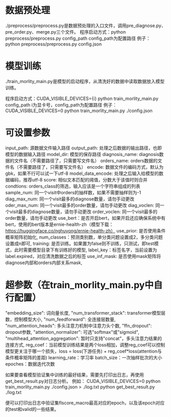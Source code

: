 # 数据预处理
./preprocess/preprocess.py是数据预处理的入口文件，调用pre_diagnose.py、pre_order.py、merge.py三个文件。
程序启动方式：python preprocess/preprocess.py config_path
config_path为配置路径
例子：
python preprocess/preprocess.py config.json

# 模型训练
./train_morlity_main.py是模型的启动程序，从清洗好的数据中读取数据放入模型训练。

程序启动方式：CUDA_VISIBLE_DEVICES={i} python train_morlity_main.py config_path
i为显卡号，config_path为配置路径
例子：
CUDA_VISIBLE_DEVICES=0 python train_morlity_main.py ./config.json


# 可设置参数
input_path: 源数据文件输入路径
output_path: 处理之后数据的输出路径，也即模型的数据输入路径
model_dir: 模型的保存路径
diagnosis_name: diagnosis数据的文件名（不需要路径了，只需要写文件名）
orders_name: orders数据的文件名（不需要路径了，只需要写文件名）
encode: 数据文件的编码方式，默认为gbk，如果不行可以试一下utf-8
model_data_encode: 处理之后输入给模型的数据编码，推荐utf-8
score: 相似文本匹配的阈值，分数大于该值时则合并
condtions: orders_class的筛选，输入应该是一个字符串组成的列表
sample_num: 同一个visit中orders的抽样数，如果不需要抽样则为-1
diag_max_num: 同一个visit最多的diagnose数量，请勿手动更改
oder_max_num: 同一个visit最多的order数量，请勿手动更改
diag_voclen: 同一个visit最多的diagnose数量，请勿手动更改
order_voclen: 同一个visit最多的order数量，请勿手动更改
use_bert：是否开启bert，如果开启还应确保系统中有bert，使用的bert版本是ernie-health-zh（模型下载：https://huggingface.co/nghuyong/ernie-health-zh）
use_prior: 是否使用条件概率矩阵初始化,
num_classes：预测类别数，单分类问题设置成2，多分类问题设置成n即可,
training: 是否训练。如果置为false则不训练，只测试，即test模式，此时需要模型目录下有训练好的模型,
label_key：标签名字，当前设置为label.expired，对应清洗数据之后的标签
use_inf_mask: 是否使用mask矩阵将diagnose内部和orders内部关系mask,

# 超参数（在train_morlity_main.py中自行配置）
"embedding_size": 词向量长度,
"num_transformer_stack": transformer模型层数，控制模型大小,
"num_feedforward": 全连接层数量,
"num_attention_heads": 多头注意力机制中注意力头个数,
"ffn_dropout": dropout参数,
"attention_normalizer": 可选"softmax"或"sigmoid",
"multihead_attention_aggregation": 暂时只支持"concat"，多头注意力结果的连接方式,
reg_coef：当前模型训练结果是两个loss相加，调整reg_coef可以控制模型更关注于哪一个损失，loss = loss(下游任务) + reg_coef*loss(attention与条件概率矩阵的差距)
learning_rate：学习率
batch_size：一次抽样批次的大小
epoches：数据迭代次数

如果要查看模型验证集中训练的最好结果，需要先打印出日志，再使用get_best_result.py对日志分析。
例如：
CUDA_VISIBLE_DEVICES=0 python train_morlity_main.py ./config.json > ./log.txt
python get_best_result.py ./log.txt

便可以打印出日志中验证集flscore_macro最高对应的epoch，以及该epoch对应的test和valid的一些结果。





